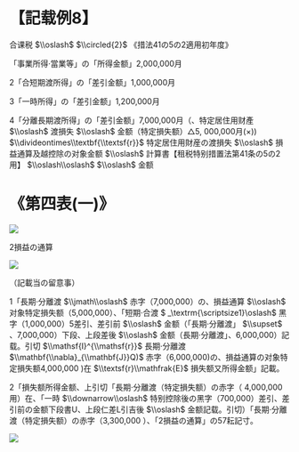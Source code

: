 # 【記载例8】

合课税 $\\oslash$ $\\circled{2}$ 《措法41の5の2適用初年度》

「事業所得·當業等」の「所得金额」2,000,000月

2「合短期渡所得」の「差引金额」1,000,000月

3「一時所得」の「差引金额」1,200,000月

4「分離長期渡所得」の「差引金额」7,000,000月（、特定居住用财產 $\\oslash$ 渡損失 $\\oslash$ 金额（特定損失额）△5, 000,000月(×)) $\\divideontimes\\textbf{\\textsf{r}}$ 特定居住用財産の渡損失 $\\oslash$ 損益通算及越控除の对象金额 $\\oslash$ 計算書【租税特别措置法第41条の5の2用】 $\\oslash\\oslash$ $\\oslash$ 金额

# 《第四表(一)》

![](https://www.nta.go.jp/tmp/9269a120-84ab-4a4a-b129-c984df4b324c/images/9559ab9415169c23bcdcd665ffb6c6dccfa433676e02d6d5ca001947269f428a.jpg)

2損益の通算

![](https://www.nta.go.jp/tmp/9269a120-84ab-4a4a-b129-c984df4b324c/images/bc524f879c801252fc9f7b79c59ffa1ba81f5be4e83e75ff4d331554a15c40c8.jpg)

（記載当の留意事）

1「長期·分離渡 $\\jmath\\oslash$ 赤字（7,000,000）の、損益通算 $\\oslash$ 对象特定損失额（5,000,000）、「短期·合渡 $ _\\textrm{\\scriptsize1}\\oslash$ 黑字（1,000,000）5差引、差引前 $\\oslash$ 金额（「長期·分離渡」 $\\supset$ 、7,000,000）下段、上段差後 $\\oslash$ 金额（長期·分離渡」、6,000,000）記载。引切 $\\mathsf{I}^{\\mathsf{r}}$ 長期·分離渡 $\\mathbf{\\nabla}_{\\mathbf{J}}Q)$ 赤字（6,000,000)の、損益通算の对象特定損失额4,000,000 )在 $\\textsf{r}\\mathfrak{E}$ 損失额又所得金额」記載。

2「損失额所得金额、上引切「長期·分離渡（特定損失额）の赤字（ 4,000,000用）在、「一時 $\\downarrow\\oslash$ 特别控除後の黑字（700,000）差引、差引前の金额下段書U、上段仁差L引吉後 $\\oslash$ 金额記载。引切）「長期·分離渡（特定損失额）の赤字（3,300,000 ）、「2損益の通算」の57耘記寸。

![](https://www.nta.go.jp/tmp/9269a120-84ab-4a4a-b129-c984df4b324c/images/01c6f6ec222dc3202a01ace823766072a6e97683023aa2987d328a72cb806369.jpg)